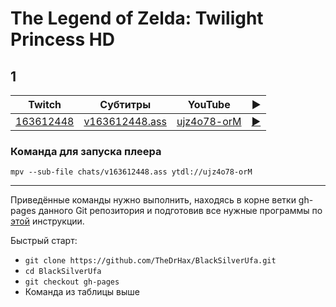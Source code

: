 # The Legend of Zelda: Twilight Princess HD

## 1

| Twitch | Субтитры | YouTube | ▶ |
| ------ | -------- | ------- | - |
| [163612448](https://www.twitch.tv/videos/163612448) | [v163612448.ass](../chats/v163612448.ass) | [ujz4o78-orM](https://www.youtube.com/watch?v=ujz4o78-orM) | [▶](../src/player.html?v=ujz4o78-orM&s=163612448) |

### Команда для запуска плеера

```
mpv --sub-file chats/v163612448.ass ytdl://ujz4o78-orM
```
----

Приведённые команды нужно выполнить, находясь в корне ветки gh-pages данного Git репозитория и подготовив все нужные программы по [этой](../tutorials/watch-online.md) инструкции.

Быстрый старт:
* `git clone https://github.com/TheDrHax/BlackSilverUfa.git`
* `cd BlackSilverUfa`
* `git checkout gh-pages`
* Команда из таблицы выше


